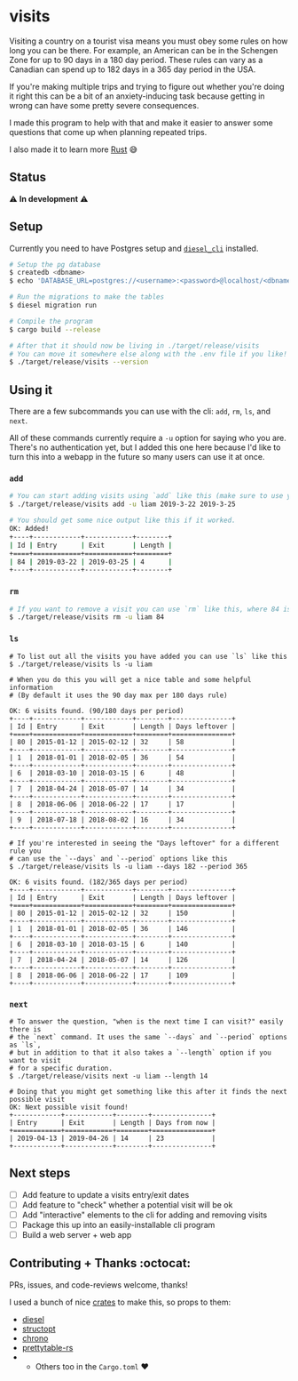 # visits

Visiting a country on a tourist visa means you must obey some rules on how long
you can be there. For example, an American can be in the Schengen Zone for up
to 90 days in a 180 day period. These rules can vary as a Canadian can spend up
to 182 days in a 365 day period in the USA.

If you're making multiple trips and trying to figure out whether you're doing
it right this can be a bit of an anxiety-inducing task because getting in wrong
can have some pretty severe consequences.

I made this program to help with that and make it easier to answer some
questions that come up when planning repeated trips.

I also made it to learn more [Rust](https://www.rust-lang.org/) :sweat_smile:

## Status

:warning: **In development** :warning:

## Setup

Currently you need to have Postgres setup and [`diesel_cli`]() installed.

```bash
# Setup the pg database
$ createdb <dbname>
$ echo 'DATABASE_URL=postgres://<username>:<password>@localhost/<dbname>' > .env

# Run the migrations to make the tables
$ diesel migration run

# Compile the program
$ cargo build --release

# After that it should now be living in ./target/release/visits
# You can move it somewhere else along with the .env file if you like!
$ ./target/release/visits --version
```

## Using it

There are a few subcommands you can use with the cli: `add`, `rm`, `ls`, and `next`.

All of these commands currently require a `-u` option for saying who you are.
There's no authentication yet, but I added this one here because I'd like to
turn this into a webapp in the future so many users can use it at once.

### `add`

```bash
# You can start adding visits using `add` like this (make sure to use yyyy-mm-dd as the format)
$ ./target/release/visits add -u liam 2019-3-22 2019-3-25

# You should get some nice output like this if it worked.
OK: Added!
+----+------------+------------+--------+
| Id | Entry      | Exit       | Length |
+====+============+============+========+
| 84 | 2019-03-22 | 2019-03-25 | 4      |
+----+------------+------------+--------+
```

### `rm`

```bash
# If you want to remove a visit you can use `rm` like this, where 84 is the id of the visit
$ ./target/release/visits rm -u liam 84
```

### `ls`

```
# To list out all the visits you have added you can use `ls` like this
$ ./target/release/visits ls -u liam

# When you do this you will get a nice table and some helpful information
# (By default it uses the 90 day max per 180 days rule)

OK: 6 visits found. (90/180 days per period)
+----+------------+------------+--------+---------------+
| Id | Entry      | Exit       | Length | Days leftover |
+====+============+============+========+===============+
| 80 | 2015-01-12 | 2015-02-12 | 32     | 58            |
+----+------------+------------+--------+---------------+
| 1  | 2018-01-01 | 2018-02-05 | 36     | 54            |
+----+------------+------------+--------+---------------+
| 6  | 2018-03-10 | 2018-03-15 | 6      | 48            |
+----+------------+------------+--------+---------------+
| 7  | 2018-04-24 | 2018-05-07 | 14     | 34            |
+----+------------+------------+--------+---------------+
| 8  | 2018-06-06 | 2018-06-22 | 17     | 17            |
+----+------------+------------+--------+---------------+
| 9  | 2018-07-18 | 2018-08-02 | 16     | 34            |
+----+------------+------------+--------+---------------+

# If you're interested in seeing the "Days leftover" for a different rule you
# can use the `--days` and `--period` options like this
$ ./target/release/visits ls -u liam --days 182 --period 365

OK: 6 visits found. (182/365 days per period)
+----+------------+------------+--------+---------------+
| Id | Entry      | Exit       | Length | Days leftover |
+====+============+============+========+===============+
| 80 | 2015-01-12 | 2015-02-12 | 32     | 150           |
+----+------------+------------+--------+---------------+
| 1  | 2018-01-01 | 2018-02-05 | 36     | 146           |
+----+------------+------------+--------+---------------+
| 6  | 2018-03-10 | 2018-03-15 | 6      | 140           |
+----+------------+------------+--------+---------------+
| 7  | 2018-04-24 | 2018-05-07 | 14     | 126           |
+----+------------+------------+--------+---------------+
| 8  | 2018-06-06 | 2018-06-22 | 17     | 109           |
+----+------------+------------+--------+---------------+
```

### `next`

```
# To answer the question, "when is the next time I can visit?" easily there is
# the `next` command. It uses the same `--days` and `--period` options as `ls`,
# but in addition to that it also takes a `--length` option if you want to visit 
# for a specific duration.
$ ./target/release/visits next -u liam --length 14

# Doing that you might get something like this after it finds the next possible visit
OK: Next possible visit found!
+------------+------------+--------+---------------+
| Entry      | Exit       | Length | Days from now |
+============+============+========+===============+
| 2019-04-13 | 2019-04-26 | 14     | 23            |
+------------+------------+--------+---------------+
```

## Next steps

- [ ] Add feature to update a visits entry/exit dates
- [ ] Add feature to "check" whether a potential visit will be ok
- [ ] Add "interactive" elements to the cli for adding and removing visits
- [ ] Package this up into an easily-installable cli program
- [ ] Build a web server + web app

## Contributing + Thanks :octocat:

PRs, issues, and code-reviews welcome, thanks!

I used a bunch of nice [crates](https://crates.io/) to make this, so props to them:
* [diesel](http://diesel.rs/)
* [structopt](https://github.com/TeXitoi/structopt)
* [chrono](https://github.com/chronotope/chrono)
* [prettytable-rs](https://github.com/phsym/prettytable-rs)
* + Others too in the `Cargo.toml` :heart:
